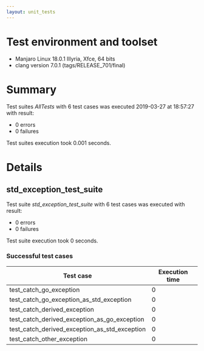 ```yaml
---
layout: unit_tests
---
```


# Test environment and toolset 

* Manjaro Linux 18.0.1 Illyria, Xfce, 64 bits
* clang version 7.0.1 (tags/RELEASE_701/final)

# Summary

Test suites *AllTests* with 6 test cases was executed 2019-03-27 at 18:57:27 with result:

* 0 errors
* 0 failures

Test suites execution took 0.001 seconds.

# Details

## std_exception_test_suite

Test suite *std_exception_test_suite* with 6 test cases was executed with result:

* 0 errors
* 0 failures

Test suite execution took 0 seconds.

### Successful test cases

Test case|Execution time
-|-
test_catch_go_exception | 0
test_catch_go_exception_as_std_exception | 0
test_catch_derived_exception | 0
test_catch_derived_exception_as_go_exception | 0
test_catch_derived_exception_as_std_exception | 0
test_catch_other_exception | 0
